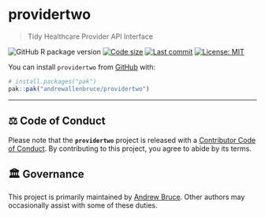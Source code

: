 
<!-- README.md is generated from README.Rmd. Please edit that file -->

# providertwo

> Tidy Healthcare Provider API Interface

<!-- badges: start -->

![GitHub R package
version](https://img.shields.io/github/r-package/v/andrewallenbruce/providertwo?style=flat-square&logo=R&label=Package&color=%23192a38)
[![Code
size](https://img.shields.io/github/languages/code-size/andrewallenbruce/providertwo.svg)](https://github.com/andrewallenbruce/providertwo)
[![Last
commit](https://img.shields.io/github/last-commit/andrewallenbruce/providertwo.svg)](https://github.com/andrewallenbruce/providertwo/commits/master)
[![License:
MIT](https://img.shields.io/badge/license-MIT-blue.svg)](https://choosealicense.com/licenses/mit/)

<!-- badges: end -->

You can install `providertwo` from [GitHub](https://github.com/) with:

``` r
# install.packages("pak")
pak::pak("andrewallenbruce/providertwo")
```

------------------------------------------------------------------------

## :balance_scale: Code of Conduct

Please note that the **`providertwo`** project is released with a
[Contributor Code of
Conduct](https://andrewallenbruce.github.io/providertwo/CODE_OF_CONDUCT.html).
By contributing to this project, you agree to abide by its terms.

## :classical_building: Governance

This project is primarily maintained by [Andrew
Bruce](https://github.com/andrewallenbruce). Other authors may
occasionally assist with some of these duties.
